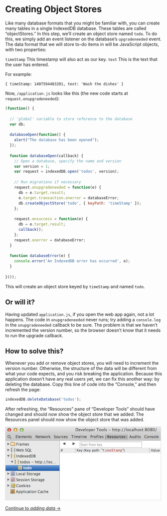 # Creating Object Stores

Like many database formats that you might be familiar with, you can create many tables in a single IndexedDB database. These tables are called “objectStores.” In this step, we’ll create an object store named `todo`. To do this, we simply add an event listener on the database’s `upgradeneeded` event.
The data format that we will store to-do items in will be JavaScript objects, with two properties:

`timeStamp` This timestamp will also act as our key.
`text` This is the text that the user has entered.

For example:
```
{ timeStamp: 1407594483201, text: 'Wash the dishes' }
```

Now, `/application.js` looks like this (the new code starts at `request.onupgradeneeded`):

```js
(function() {

  // 'global' variable to store reference to the database
  var db;

  databaseOpen(function() {
    alert("The database has been opened");
  });

  function databaseOpen(callback) {
    // Open a database, specify the name and version
    var version = 1;
    var request = indexedDB.open('todos', version);

    // Run migrations if necessary
    request.onupgradeneeded = function(e) {
      db = e.target.result;
      e.target.transaction.onerror = databaseError;
      db.createObjectStore('todo', { keyPath: 'timeStamp' });
    };

    request.onsuccess = function(e) {
      db = e.target.result;
      callback();
    };
    request.onerror = databaseError;
  }

  function databaseError(e) {
    console.error('An IndexedDB error has occurred', e);
  }

}());
```

This will create an object store keyed by `timeStamp` and named `todo`.

## Or will it?

Having updated `application.js`, if you open the web app again, not a lot happens. The code in `onupgradeneeded` never runs; try adding a `console.log` in the `onupgradeneeded` callback to be sure. The problem is that we haven’t incremented the version number, so the browser doesn’t know that it needs to run the upgrade callback.

## How to solve this?

Whenever you add or remove object stores, you will need to increment the version number. Otherwise, the structure of the data will be different from what your code expects, and you risk breaking the application.
Because this application doesn’t have any real users yet, we can fix this another way: by deleting the database. Copy this line of code into the “Console,” and then refresh the page:

```js
indexedDB.deleteDatabase('todos');
```

After refreshing, the “Resources” pane of “Developer Tools” should have changed and should now show the object store that we added:
The Resources panel should now show the object store that was added.

![The “Resources” panel should now show the object store that was added](./screenshot.jpg)

[Continue to *adding data* →](../05-adding-data)
